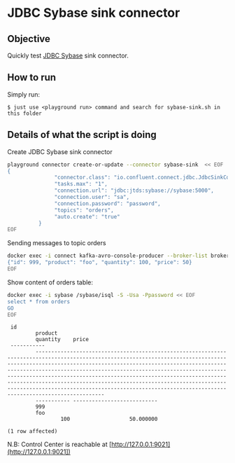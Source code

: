 # JDBC Sybase sink connector

## Objective

Quickly test [JDBC Sybase](https://docs.confluent.io/current/connect/kafka-connect-jdbc/sink-connector/index.html#kconnect-long-jdbc-sink-connector) sink connector.


## How to run

Simply run:

```
$ just use <playground run> command and search for sybase-sink.sh in this folder
```

## Details of what the script is doing

Create JDBC Sybase sink connector

```bash
playground connector create-or-update --connector sybase-sink  << EOF
{
               "connector.class": "io.confluent.connect.jdbc.JdbcSinkConnector",
               "tasks.max": "1",
               "connection.url": "jdbc:jtds:sybase://sybase:5000",
               "connection.user": "sa",
               "connection.password": "password",
               "topics": "orders",
               "auto.create": "true"
          }
EOF
````

Sending messages to topic orders

```bash
docker exec -i connect kafka-avro-console-producer --broker-list broker:9092 --property schema.registry.url=http://schema-registry:8081 --topic orders --property value.schema='{"type":"record","name":"myrecord","fields":[{"name":"id","type":"int"},{"name":"product", "type": "string"}, {"name":"quantity", "type": "int"}, {"name":"price","type": "float"}]}' << EOF
{"id": 999, "product": "foo", "quantity": 100, "price": 50}
EOF
```

Show content of orders table:

```bash
docker exec -i sybase /sybase/isql -S -Usa -Ppassword << EOF
select * from orders
GO
EOF
```

```
 id         
         product                                                                                                                                                                                                                                                                                                                                                                                                                                                                                                                         
         quantity    price                       
 -----------
         --------------------------------------------------------------------------------------------------------------------------------------------------------------------------------------------------------------------------------------------------------------------------------------------------------------------------------------------------------------------------------------------------------------------------------------------------------------------------------------------------------------------------------
         ----------- --------------------------- 
         999
         foo                                                                                                                                                                                                                                                                                                                                                                                                                                                                                                                             
                 100                   50.000000 

(1 row affected)
```

N.B: Control Center is reachable at [http://127.0.0.1:9021](http://127.0.0.1:9021])
